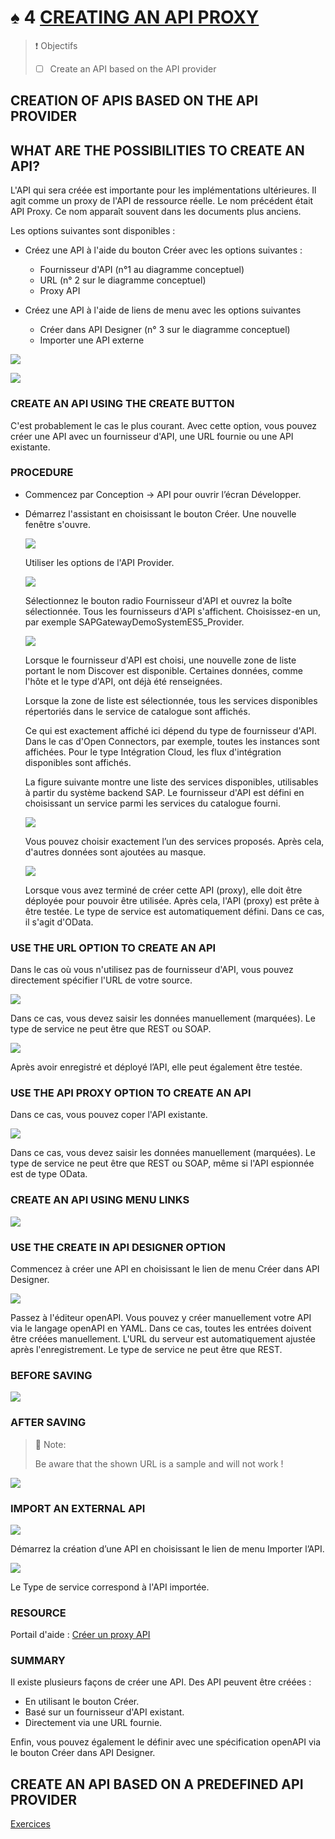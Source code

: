 # ♠ 4 [CREATING AN API PROXY](https://learning.sap.com/learning-journeys/developing-with-sap-integration-suite/creating-an-api_b3973a9a-62ce-4a5e-b59a-c0ddf6924de5)

> :exclamation: Objectifs
>
> - [ ] Create an API based on the API provider

## CREATION OF APIS BASED ON THE API PROVIDER

## WHAT ARE THE POSSIBILITIES TO CREATE AN API?

L'API qui sera créée est importante pour les implémentations ultérieures. Il agit comme un proxy de l'API de ressource réelle. Le nom précédent était API Proxy. Ce nom apparaît souvent dans les documents plus anciens.

Les options suivantes sont disponibles :

- Créez une API à l'aide du bouton Créer avec les options suivantes :

  - Fournisseur d'API (n°1 au diagramme conceptuel)
  - URL (n° 2 sur le diagramme conceptuel)
  - Proxy API

- Créez une API à l'aide de liens de menu avec les options suivantes

  - Créer dans API Designer (n° 3 sur le diagramme conceptuel)
  - Importer une API externe

![](./RESSOURCES/CLD900_20_U3L4_001.png)

![](./RESSOURCES/CLD900_20_U3L4_002.png)

### CREATE AN API USING THE CREATE BUTTON

C'est probablement le cas le plus courant. Avec cette option, vous pouvez créer une API avec un fournisseur d'API, une URL fournie ou une API existante.

### PROCEDURE

- Commencez par Conception → API pour ouvrir l’écran Développer.

- Démarrez l'assistant en choisissant le bouton Créer. Une nouvelle fenêtre s'ouvre.

  ![](./RESSOURCES/CLD900_U3_L4_02.png)

  Utiliser les options de l'API Provider.

  ![](./RESSOURCES/CLD900_20_U3L4_005.png)

  Sélectionnez le bouton radio Fournisseur d'API et ouvrez la boîte sélectionnée. Tous les fournisseurs d'API s'affichent. Choisissez-en un, par exemple SAPGatewayDemoSystemES5_Provider.

  ![](./RESSOURCES/CLD900_20_U3L4_006_scr.png)

  Lorsque le fournisseur d'API est choisi, une nouvelle zone de liste portant le nom Discover est disponible. Certaines données, comme l'hôte et le type d'API, ont déjà été renseignées.

  Lorsque la zone de liste est sélectionnée, tous les services disponibles répertoriés dans le service de catalogue sont affichés.

  Ce qui est exactement affiché ici dépend du type de fournisseur d'API. Dans le cas d'Open Connectors, par exemple, toutes les instances sont affichées. Pour le type Intégration Cloud, les flux d'intégration disponibles sont affichés.

  La figure suivante montre une liste des services disponibles, utilisables à partir du système backend SAP. Le fournisseur d'API est défini en choisissant un service parmi les services du catalogue fourni.

  ![](./RESSOURCES/CLD900_20_U3L4_007_scr.png)

  Vous pouvez choisir exactement l’un des services proposés. Après cela, d'autres données sont ajoutées au masque.

  ![](./RESSOURCES/CLD900_20_U3L4_008_scr.png)

  Lorsque vous avez terminé de créer cette API (proxy), elle doit être déployée pour pouvoir être utilisée. Après cela, l'API (proxy) est prête à être testée. Le type de service est automatiquement défini. Dans ce cas, il s'agit d'OData.

### USE THE URL OPTION TO CREATE AN API

Dans le cas où vous n'utilisez pas de fournisseur d'API, vous pouvez directement spécifier l'URL de votre source.

![](./RESSOURCES/CLD900_20_U3L4_009.png)

Dans ce cas, vous devez saisir les données manuellement (marquées). Le type de service ne peut être que REST ou SOAP.

![](./RESSOURCES/CLD900_20_U3L4_010_scr.png)

Après avoir enregistré et déployé l’API, elle peut également être testée.

### USE THE API PROXY OPTION TO CREATE AN API

Dans ce cas, vous pouvez coper l'API existante.

![](./RESSOURCES/CLD900_20_U3L4_011_scr.png)

Dans ce cas, vous devez saisir les données manuellement (marquées). Le type de service ne peut être que REST ou SOAP, même si l'API espionnée est de type OData.

### CREATE AN API USING MENU LINKS

![](./RESSOURCES/CLD900_20_U3L4_012.png)

### USE THE CREATE IN API DESIGNER OPTION

Commencez à créer une API en choisissant le lien de menu Créer dans API Designer.

![](./RESSOURCES/CLD900_20_U3L4_013_scr.png)

Passez à l'éditeur openAPI. Vous pouvez y créer manuellement votre API via le langage openAPI en YAML. Dans ce cas, toutes les entrées doivent être créées manuellement. L'URL du serveur est automatiquement ajustée après l'enregistrement. Le type de service ne peut être que REST.

### BEFORE SAVING

![](./RESSOURCES/CLD900_20_U3L4_014_scr.png)

### AFTER SAVING

> :pushpin: Note:
>
> Be aware that the shown URL is a sample and will not work !

![](./RESSOURCES/CLD900_20_U3L4_015_scr.png)

### IMPORT AN EXTERNAL API

![](./RESSOURCES/CLD900_20_U3L4_016.png)

Démarrez la création d’une API en choisissant le lien de menu Importer l’API.

![](./RESSOURCES/CLD900_20_U3L4_017_scr.png)

Le Type de service correspond à l'API importée.

### RESOURCE

Portail d'aide : [Créer un proxy API](./RESSOURCES/https://help.sap.com/docs/SAP_INTEGRATION_SUITE/51ab953548be4459bfe8539ecaeee98d/4ac0431ddc80469ca31dcd938edc9076.html)

### SUMMARY

Il existe plusieurs façons de créer une API. Des API peuvent être créées :

- En utilisant le bouton Créer.
- Basé sur un fournisseur d'API existant.
- Directement via une URL fournie.

Enfin, vous pouvez également le définir avec une spécification openAPI via le bouton Créer dans API Designer.

## CREATE AN API BASED ON A PREDEFINED API PROVIDER

[Exercices](https://learning.sap.com/learning-journeys/developing-with-sap-integration-suite/creating-an-api_b3973a9a-62ce-4a5e-b59a-c0ddf6924de5)
